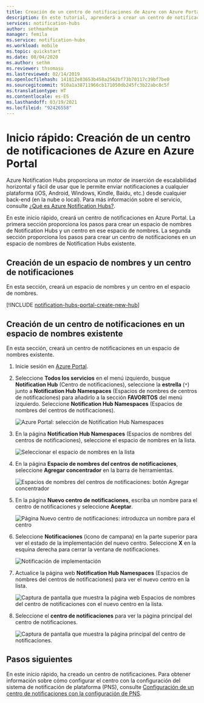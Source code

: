 ```yaml
---
title: Creación de un centro de notificaciones de Azure con Azure Portal | Microsoft Docs
description: En este tutorial, aprenderá a crear un centro de notificaciones de Azure mediante Azure Portal.
services: notification-hubs
author: sethmanheim
manager: femila
ms.service: notification-hubs
ms.workload: mobile
ms.topic: quickstart
ms.date: 08/04/2020
ms.author: sethm
ms.reviewer: thsomasu
ms.lastreviewed: 02/14/2019
ms.openlocfilehash: 141812e83653b458a2562bf73b70117c39bf7be0
ms.sourcegitcommit: 910a1a38711966cb171050db245fc3b22abc8c5f
ms.translationtype: HT
ms.contentlocale: es-ES
ms.lasthandoff: 03/19/2021
ms.locfileid: "92426558"
---
```

# <a name="quickstart-create-an-azure-notification-hub-in-the-azure-portal"></a>Inicio rápido: Creación de un centro de notificaciones de Azure en Azure Portal

Azure Notification Hubs proporciona un motor de inserción de escalabilidad horizontal y fácil de usar que le permite enviar notificaciones a cualquier plataforma (iOS, Android, Windows, Kindle, Baidu, etc.) desde cualquier back-end (en la nube o local). Para más información sobre el servicio, consulte [¿Qué es Azure Notification Hubs?](notification-hubs-push-notification-overview.md).

En este inicio rápido, creará un centro de notificaciones en Azure Portal. La primera sección proporciona los pasos para crear un espacio de nombres de Notification Hubs y un centro en ese espacio de nombres. La segunda sección proporciona los pasos para crear un centro de notificaciones en un espacio de nombres de Notification Hubs existente.

## <a name="create-a-namespace-and-a-notification-hub"></a>Creación de un espacio de nombres y un centro de notificaciones

En esta sección, creará un espacio de nombres y un centro en el espacio de nombres.

[!INCLUDE [notification-hubs-portal-create-new-hub](../../includes/notification-hubs-portal-create-new-hub.md)]

## <a name="create-a-notification-hub-in-an-existing-namespace"></a>Creación de un centro de notificaciones en un espacio de nombres existente

En esta sección, creará un centro de notificaciones en un espacio de nombres existente.

1. Inicie sesión en [Azure Portal](https://portal.azure.com).
2. Seleccione **Todos los servicios** en el menú izquierdo, busque **Notification Hub** (Centro de notificaciones), seleccione la **estrella** (`*`) junto a **Notification Hub Namespaces** (Espacios de nombres de centros de notificaciones) para añadirlo a la sección **FAVORITOS** del menú izquierdo. Seleccione **Notification Hub Namespaces** (Espacios de nombres del centros de notificaciones).

      ![Azure Portal: selección de Notification Hub Namespaces](./media/create-notification-hub-portal/select-notification-hub-namespaces-all-services.png)
3. En la página **Notification Hub Namespaces** (Espacios de nombres del centros de notificaciones), seleccione el espacio de nombres en la lista.

      ![Seleccionar el espacio de nombres en la lista](./media/create-notification-hub-portal/select-namespace.png)
4. En la página **Espacio de nombres del centros de notificaciones**, seleccione **Agregar concentrador** en la barra de herramientas.

      ![Espacios de nombres del centros de notificaciones: botón Agregar concentrador](./media/create-notification-hub-portal/add-hub-button.png)
5. En la página **Nuevo centro de notificaciones**, escriba un nombre para el centro de notificaciones y seleccione **Aceptar**.

      ![Página Nuevo centro de notificaciones: introduzca un nombre para el centro](./media/create-notification-hub-portal/new-notification-hub-page.png)
6. Seleccione **Notificaciones** (icono de campana) en la parte superior para ver el estado de la implementación del nuevo centro. Seleccione **X** en la esquina derecha para cerrar la ventana de notificaciones.

      ![Notificación de implementación](./media/create-notification-hub-portal/deployment-notification.png)
7. Actualice la página web **Notification Hub Namespaces** (Espacios de nombres del centros de notificaciones) para ver el nuevo centro en la lista.

      ![Captura de pantalla que muestra la página web Espacios de nombres del centro de notificaciones con el nuevo centro en la lista.](./media/create-notification-hub-portal/new-hub-in-list.png)
8. Seleccione el **centro de notificaciones** para ver la página principal del centro de notificaciones.

      ![Captura de pantalla que muestra la página principal del centro de notificaciones.](./media/create-notification-hub-portal/hub-home-page.png)

## <a name="next-steps"></a>Pasos siguientes

En este inicio rápido, ha creado un centro de notificaciones. Para obtener información sobre cómo configurar el centro con la configuración del sistema de notificación de plataforma (PNS), consulte [Configuración de un centro de notificaciones con la configuración de PNS](configure-notification-hub-portal-pns-settings.md).
